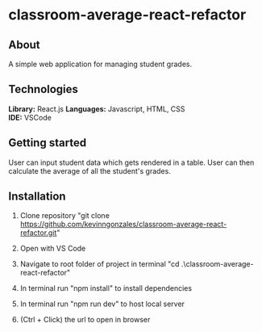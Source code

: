 # classroom-average-react-refactor

 
## About
A simple web application for managing student grades.

## Technologies
**Library:** React.js
**Languages:** Javascript, HTML, CSS  
**IDE:** VSCode  

## Getting started
User can input student data which gets rendered in a table. User can then calculate the average of all the student's grades.

## Installation

1. Clone repository "git clone https://github.com/kevinngonzales/classroom-average-react-refactor.git"

2. Open with VS Code

3. Navigate to root folder of project in terminal "cd .\classroom-average-react-refactor"

4. In terminal run "npm install" to install dependencies

5. In terminal run "npm run dev" to host local server

6. (Ctrl + Click) the url to open in browser




